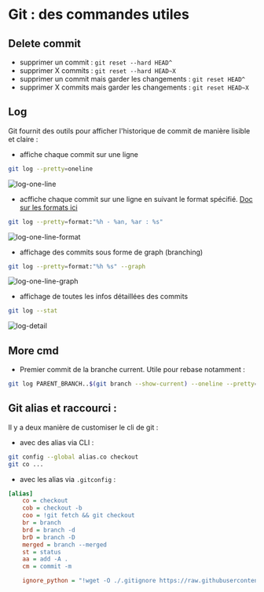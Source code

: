 # Git : des commandes utiles

## Delete commit

 - supprimer un commit : `git reset --hard HEAD^`
 - supprimer X commits : `git reset --hard HEAD~X`
 - supprimer un commit mais garder les changements : `git reset HEAD^`
 - supprimer X commits mais garder les changements : `git reset HEAD~X`

## Log

Git fournit des outils pour afficher l'historique de commit de manière lisible et claire :

 - affiche chaque commit sur une ligne

```sh
git log --pretty=oneline
```

![log-one-line](/img/git/log-one-line.PNG)

 - acffiche chaque commit sur une ligne en suivant le format spécifié. [Doc sur les formats ici](https://git-scm.com/docs/pretty-formats)

```sh
git log --pretty=format:"%h - %an, %ar : %s"
```

![log-one-line-format](/img/git/log-one-line-format.PNG)

 - affichage des commits sous forme de graph (branching)

```sh
git log --pretty=format:"%h %s" --graph
```

![log-one-line-graph](/img/git/log-one-line-graph.PNG)

 - affichage de toutes les infos détaillées des commits

```sh
git log --stat
```

![log-detail](/img/git/log-detail.PNG)

## More cmd

 - Premier commit de la branche current. Utile pour rebase notamment :

```sh
git log PARENT_BRANCH..$(git branch --show-current) --oneline --pretty=format:"%h" | tail -1
```

## Git alias et raccourci :

Il y a deux manière de customiser le cli de git :

 - avec des alias via CLI :

```sh
git config --global alias.co checkout
git co ...
```

 - avec les alias via `.gitconfig` :

```ini
[alias]
	co = checkout
	cob = checkout -b
	coo = !git fetch && git checkout
	br = branch
	brd = branch -d
	brD = branch -D
	merged = branch --merged
	st = status
	aa = add -A .
	cm = commit -m

    ignore_python = "!wget -O ./.gitignore https://raw.githubusercontent.com/github/gitignore/master/Python.gitignore"
```
